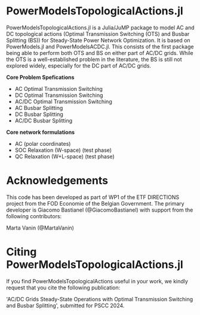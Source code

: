 # PowerModelsTopologicalActions.jl

PowerModelsTopologicalActions.jl is a Julia/JuMP package to model AC and DC topological actions (Optimal Transmission Switching (OTS) and Busbar Splitting (BS)) for Steady-State Power Network Optimization. It is based on PowerModels.jl and PowerModelsACDC.jl. This consists of the first package being able to perform both OTS and BS on either part of AC/DC grids. 
While the OTS is a well-established problem in the literature, the BS is still not explored widely, especially for the DC part of AC/DC grids.


**Core Problem Spefications**
* AC Optimal Transmission Switching
* DC Optimal Transmission Switching
* AC/DC Optimal Transmission Switching
* AC Busbar Splitting
* DC Busbar Splitting
* AC/DC Busbar Splitting

**Core network formulations**
* AC (polar coordinates)
* SOC Relaxation (W-space) (test phase)
* QC Relaxation (W+L-space) (test phase)


# Acknowledgements

This code has been developed as part of WP1 of the ETF DIRECTIONS project from the FOD Economie of the Belgian Government. The primary developer is Giacomo Bastianel (@GiacomoBastianel) with support from the following contributors:

Marta Vanin (@MartaVanin)


# Citing PowerModelsTopologicalActions.jl

If you find PowerModelsTopologicalActions useful in your work, we kindly request that you cite the following publication:

'AC/DC Grids Steady-State Operations with Optimal Transmission Switching and Busbar Splitting', submitted for PSCC 2024.



